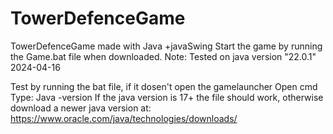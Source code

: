 # TowerDefenceGame
TowerDefenceGame made with Java +javaSwing
Start the game by running the Game.bat file when downloaded.
Note: Tested on java version "22.0.1" 2024-04-16

Test by running the bat file, if it dosen't open the gamelauncher
Open cmd
Type: Java -version
If the java version is 17+ the file should work, otherwise download a newer java version at: https://www.oracle.com/java/technologies/downloads/
